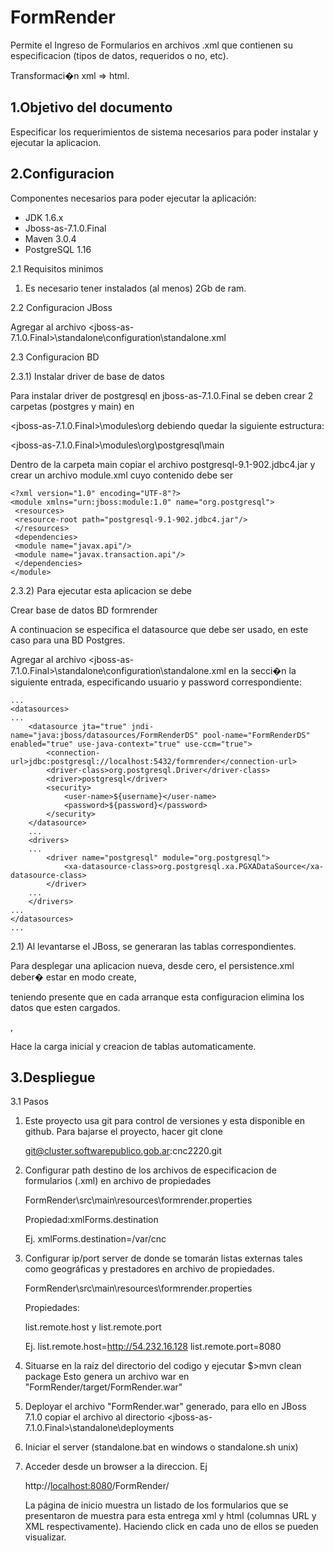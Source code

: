 FormRender
===============

Permite el Ingreso de Formularios en archivos .xml que contienen su especificacion (tipos de datos, requeridos o no, etc).

Transformaci�n xml => html.

1.Objetivo del documento 
-------------------------

Especificar los requerimientos de sistema necesarios para poder instalar y ejecutar la aplicacion.

2.Configuracion
---------------
Componentes necesarios para poder ejecutar la aplicación:
*	JDK 1.6.x
*	Jboss-as-7.1.0.Final
*	Maven 3.0.4
*	PostgreSQL 1.16

2.1 Requisitos minimos
1) Es necesario tener instalados (al menos) 2Gb de ram.

2.2	Configuracion JBoss

Agregar al archivo <jboss-as-7.1.0.Final>\standalone\configuration\standalone.xml

2.3	Configuracion BD  

2.3.1) Instalar driver de base de datos

   Para instalar driver de postgresql en jboss-as-7.1.0.Final se deben crear 2 carpetas (postgres y main) en 
   
   <jboss-as-7.1.0.Final>\modules\org  debiendo quedar la siguiente estructura:
   
   <jboss-as-7.1.0.Final>\modules\org\postgresql\main 
   
   Dentro de la carpeta main copiar el archivo postgresql-9.1-902.jdbc4.jar y crear un archivo module.xml cuyo
   contenido debe ser
   
	<?xml version="1.0" encoding="UTF-8"?>
	<module xmlns="urn:jboss:module:1.0" name="org.postgresql">
	 <resources>
	 <resource-root path="postgresql-9.1-902.jdbc4.jar"/>
	 </resources>
	 <dependencies>
	 <module name="javax.api"/>
	 <module name="javax.transaction.api"/>
	 </dependencies>
	</module>
2.3.2) Para ejecutar esta aplicacion se debe 

Crear base de datos BD formrender

A continuacion se especifica el datasource que debe ser usado, en este caso para una BD Postgres.

Agregar al archivo <jboss-as-7.1.0.Final>\standalone\configuration\standalone.xml en la secci�n <datasources> 
la siguiente entrada, especificando usuario y password correspondiente:

	...
	<datasources>
	...	
		<datasource jta="true" jndi-name="java:jboss/datasources/FormRenderDS" pool-name="FormRenderDS" enabled="true" use-java-context="true" use-ccm="true">
            <connection-url>jdbc:postgresql://localhost:5432/formrender</connection-url>
            <driver-class>org.postgresql.Driver</driver-class>
            <driver>postgresql</driver>
            <security>
                <user-name>${username}</user-name>
                <password>${password}</password>
            </security>
        </datasource>  
        ...              
        <drivers>    
        ...                
            <driver name="postgresql" module="org.postgresql">
                <xa-datasource-class>org.postgresql.xa.PGXADataSource</xa-datasource-class>
            </driver>
        ...    
        </drivers>
	...
	</datasources>
	...	   

2.1) Al levantarse el JBoss, se generaran las tablas correspondientes.

Para desplegar una aplicacion nueva, desde cero, el persistence.xml deber� estar en modo create, 

teniendo presente que en cada arranque esta configuracion elimina los datos que esten cargados.

<property name="hibernate.hbm2ddl.auto" value="create"/>, 

Hace la carga inicial y creacion de tablas automaticamente.


3.Despliegue
------------

3.1 Pasos

1) Este proyecto usa git para control de versiones y esta disponible en github. 
   Para bajarse el proyecto, hacer git clone 
   
   git@cluster.softwarepublico.gob.ar:cnc2220.git
   
2) Configurar path destino de los archivos de especificacion de formularios (.xml)  en archivo de propiedades

	FormRender\src\main\resources\formrender.properties	
	
	Propiedad:xmlForms.destination
	
	Ej.	xmlForms.destination=/var/cnc
	
3) Configurar ip/port server de donde se tomarán listas externas tales como geográficas y prestadores en archivo de 
	propiedades.
	
	FormRender\src\main\resources\formrender.properties	
	
	Propiedades:
	
	list.remote.host y list.remote.port
	
	Ej.	list.remote.host=http://54.232.16.128
	list.remote.port=8080

4) Situarse en la raiz del directorio del codigo y ejecutar 
	$>mvn clean package
	Esto genera un archivo war en "FormRender/target/FormRender.war"
	
5) Deployar el archivo "FormRender.war" generado, para ello
   en JBoss 7.1.0 copiar el archivo al directorio <jboss-as-7.1.0.Final>\standalone\deployments
   
6) Iniciar el server (standalone.bat en windows o standalone.sh unix)
   
7) Acceder desde un browser a la direccion. Ej
	
	http://<localhost:8080>/FormRender/
	
	La página de inicio muestra un listado de los formularios que se presentaron de muestra para esta entrega
	xml y html (columnas URL y XML respectivamente). Haciendo click en cada uno de ellos se pueden visualizar.
	
